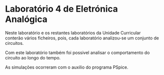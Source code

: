 # Laboratório 4 de Eletrónica Analógica

Neste laboratório e os restantes laboratórios da Unidade Curricular conterão vários ficheiros, pois, cada laboratório analizou-se um conjunto de circuitos.


Com este laboratório também foi possivel analisar o comportamento do circuito ao longo do tempo.


As simulações ocorreram com o auxilio do programa PSpice.
